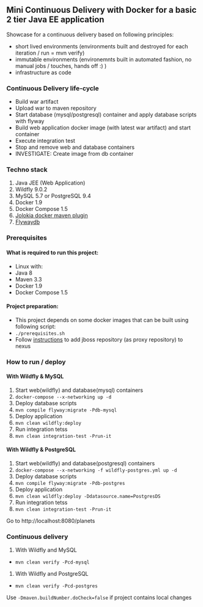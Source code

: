 ## Mini Continuous Delivery with Docker for a basic 2 tier Java EE application

Showcase for a continuous delivery based on following principles:
 - short lived environments (environments built and destroyed for each iteration  / run = mvn verify)
 - immutable environments (environemnts built in automated fashion, no manual jobs / touches, hands off :) )
 - infrastructure as code 

### Continuous Delivery life-cycle
 - Build war artifact
 - Upload war to maven repository
 - Start database (mysql/postgresql) container and apply database scripts with flyway
 - Build web application docker image (with latest war artifact) and start container
 - Execute integration test
 - Stop and remove web and database containers
 - INVESTIGATE: Create image from db container

### Techno stack
 1. Java JEE (Web Application)
 2. Wildfly 9.0.2
 3. MySQL 5.7 or PostgreSQL 9.4
 4. Docker 1.9
 5. Docker Compose 1.5
 6. [Jolokia docker maven plugin](https://github.com/rhuss/docker-maven-plugin)
 7. [Flywaydb](http://flywaydb.org/)

### Prerequisites
#### What is required to run this project:
 - Linux with:
  - Java 8
  - Maven 3.3
  - Docker 1.9
  - Docker Compose 1.5

#### Project preparation:
 - This project depends on some docker images that can be built using following script:
  - `./prerequisites.sh`
 - Follow [instructions](https://github.com/tecris/docker/blob/v3.4/nexus/README.md) to add jboss repository (as proxy repository) to nexus

### How to run / deploy
#### With Wildfly & MySQL
1. Start web(wildfly) and database(mysql) containers
 1. `docker-compose --x-networking up -d`
1. Deploy database scripts
 1. `mvn compile flyway:migrate -Pdb-mysql`
1. Deploy application
 1. `mvn clean wildfly:deploy`
1. Run integration tetss
 1. `mvn clean integration-test -Prun-it`
 
#### With Wildfly & PostgreSQL
1. Start web(wildfly) and database(postgresql) containers
 1. `docker-compose --x-networking -f wildfly-postgres.yml up -d`
1. Deploy database scripts
 1. `mvn compile flyway:migrate -Pdb-postgres`
1. Deploy application
 1. `mvn clean wildfly:deploy -Ddatasource.name=PostgresDS`
1. Run integration tetss
 1. `mvn clean integration-test -Prun-it`

Go to http://localhost:8080/planets

### Continuous delivery
1. With Wildfly and MySQL
 * `mvn clean verify -Pcd-mysql`
1. With Wildfly and PostgreSQL
 * `mvn clean verify -Pcd-postgres`
 
 Use `-Dmaven.buildNumber.doCheck=false` if project contains local changes
